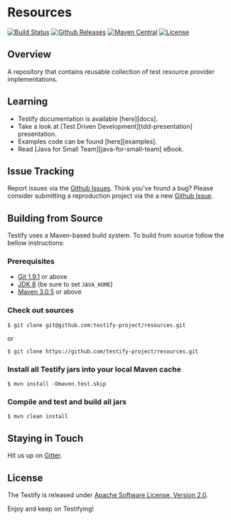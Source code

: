 # Resources
[![Build Status](https://travis-ci.org/testify-project/resources.svg?branch=develop)](https://travis-ci.org/testify-project/resources)
[![Github Releases](https://img.shields.io/github/downloads/testify-project/resources/latest/total.svg)]()
[![Maven Central](https://maven-badges.herokuapp.com/maven-central/org.testifyproject.resources/parent/badge.svg?style=flat)](https://maven-badges.herokuapp.com/maven-central/org.testifyproject.resources)
[![License](https://img.shields.io/github/license/testify-project/resources.svg)](LICENSE)

## Overview
A repository that contains reusable collection of test resource provider implementations.

## Learning
- Testify documentation is available [here][docs].
- Take a look at [Test Driven Development][tdd-presentation] presentation.
- Examples code can be found [here][examples].
- Read [Java for Small Team][java-for-small-team] eBook.

## Issue Tracking
Report issues via the [Github Issues][github-issues]. Think you've found a bug?
Please consider submitting a reproduction project via the a new [Github Issue][github-issues-new].

## Building from Source
Testify uses a Maven-based build system. To build from source follow the bellow instructions:

### Prerequisites
- [Git 1.9.1](https://git-scm.com/downloads) or above
- [JDK 8](https://docs.oracle.com/javase/8/docs/technotes/guides/install/install_overview.html) (be sure to set `JAVA_HOME`)
- [Maven 3.0.5](https://maven.apache.org/download.cgi) or above

### Check out sources
```
$ git clone git@github.com:testify-project/resources.git
```

or

```
$ git clone https://github.com/testify-project/resources.git
```

### Install all Testify jars into your local Maven cache
```
$ mvn install -Dmaven.test.skip
```

### Compile and test and build all jars
```
$ mvn clean install
```

## Staying in Touch
Hit us up on [Gitter][gitter].

## License
The Testify is released under [Apache Software License, Version 2.0](LICENSE).

Enjoy and keep on Testifying!

[github-issues]: https://github.com/testify-project/resources/issues
[github-issues-new]: https://github.com/testify-project/resources/issues/new
[gitter]: https://gitter.im/testify-project/Lobby